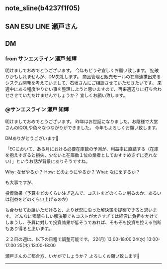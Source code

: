 note_sline(b4237f1f05)
---

SAN ESU LINE 瀬戸さん
---

## DM
### from サンエスライン 瀬戸 知輝
明けましておめでとうございます。
今年もどうぞ宜しくお願い致します。
掟破りかもしれませんが、DM失礼します。
商品管理と販売モールの在庫連携出来るシステム開発を考えていまして、石垣さんにご相談させていただきたいです。
来週中にある程度やりたい事を整理しようと思いますので、再来週辺りに打ち合わせさせていただけませんでしょうか？
宜しくお願い致します。

### @サンエスライン 瀬戸 知輝
明けましておめでとうございます。
昨年はお世話になりました。お陰様で大堂さんのIQOLや色々なつながりができました。
今年もよろしくお願い致します。

DMありがとうございます:pray:

「ECにおいて、ある月における必要在庫数の予測が、利益率に直結する（在庫を抱えすぎると損失、少ないと在庫数１位の業者としておすすめさずに売れない）」というお話が背景にありそうですね。

Why: なぜやるか？
How: どのようにやるか？
What: なにをするか？

も大事ですが、

投資効果（予算をどのくらい注ぎ込んで、コストをどのくらい削るのか、あるいは利益をどのくらい上げるのか）

も合わせてお話いただけると、より状況に沿った解決策を提案できると思います。
どんなに素晴らしい解決策でもコストが大きすぎては経営に負担をかけてしまうし、予算に対して投資効果が低そうであれば、そもそも投資を控える判断もあり得ると思います。

２２日の週は、以下の日程で調整可能です。
22(月) 13:00-18:00
24(水) 13:00-17:00
25(木)  13:00-18:00

瀬戸さんのご都合方、いかがでしょうか？
よろしくお願い致します:pray:

---